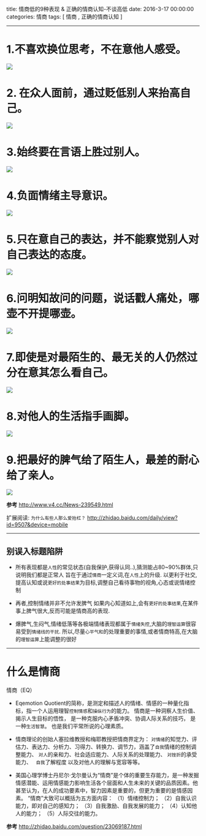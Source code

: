 title: 情商低的9种表现 & 正确的情商认知-不谈高低
date: 2016-3-17 00:00:00
categories:   情商
tags: [ 情商 ,  正确的情商认知 ]

---


#  1.不喜欢换位思考，不在意他人感受。
![]( http://ll-blog.oss-cn-hangzhou.aliyuncs.com/16-3-17/15482398.jpg)


#   2. 在众人面前，通过贬低别人来抬高自己。
![]( http://ll-blog.oss-cn-hangzhou.aliyuncs.com/16-3-17/43966268.jpg)


# 3.始终要在言语上胜过别人。
![]( http://ll-blog.oss-cn-hangzhou.aliyuncs.com/16-3-17/29634790.jpg)


#   4.负面情绪主导意识。
![]( http://ll-blog.oss-cn-hangzhou.aliyuncs.com/16-3-17/86666675.jpg)


#   5.只在意自己的表达，并不能察觉别人对自己表达的态度。
![]( http://ll-blog.oss-cn-hangzhou.aliyuncs.com/16-3-17/52339404.jpg)


#   6.问明知故问的问题，说话戳人痛处，哪壶不开提哪壶。
![]( http://ll-blog.oss-cn-hangzhou.aliyuncs.com/16-3-17/15599505.jpg)


#   7.即使是对最陌生的、最无关的人仍然过分在意其怎么看自己。
![]( http://ll-blog.oss-cn-hangzhou.aliyuncs.com/16-3-17/79830235.jpg)


#   8.对他人的生活指手画脚。
![]( http://ll-blog.oss-cn-hangzhou.aliyuncs.com/16-3-17/96597340.jpg)




# 9.把最好的脾气给了陌生人，最差的耐心给了亲人。
![]( http://ll-blog.oss-cn-hangzhou.aliyuncs.com/16-3-17/99137337.jpg)




**参考** http://www.v4.cc/News-239549.html



扩展阅读:
`为什么有些人那么爱抬杠？`
http://zhidao.baidu.com/daily/view?id=9507&device=mobile


---


## 别误入标题陷阱
- 所有表现都是`人性`的常见状态(自我保护,获得认同..),猜测能占80~90%群体,只说明我们都是正常人
旨在于通过`情商`一定义词,在`人性`上的升级.
以更利于社交,提高认知或说`更好的处事结果`为目标,调整自己看待事物的视角,心态或说情绪控制


- 再者,控制情绪并非不允许发脾气
如果内心知道如上,会有`更好的处事结果`,在某件事上脾气很大,反而可能是情商高的表现.


- 爆脾气,生闷气,情绪低落等各极端情绪表现都属于`情绪失控`,大脑的`理智运算`很容易受到`情绪线的干扰`.
所以,尽量`心平气和`的处理重要的事情,或者情商特高,在大脑的`理智运算`上能调整的很好


---


# 什么是情商



情商（EQ）
- Eqemotion Quotient的简称，是测定和描述人的情绪、情感的一种量化指标，指一个人运用理智`控制情感`和`操纵行为`的能力。 情商是一种洞察人生价值、揭示人生目标的悟性， 是一种克服内心矛盾冲突、协调人际关系的技巧， 是一种`生活智慧`。  也是我们平常所说的心理素质。


- 情商理论的创始人塞拉维教授和梅耶教授把情商界定为：
`对情绪`的知觉力、评估力、表达力、分析力、习得力、转换力、调节力，涵盖了`自我`情绪的控制调整能力、
`对人`的亲和力、社会适应能力、人际关系的处理能力、
`对挫折`的承受能力、
` 自我`了解程度
以及对他人的理解与宽容等等。


- 美国心理学博士丹尼尔·戈尔曼认为“情商”是个体的重要生存能力，是一种发掘情感潜能、运用情感能力影响生活各个层面和人生未来的关键的品质因素。他甚至认为，在人的成功要素中，智力因素是重要的，但更为重要的是情感因素。
“情商”大致可以概括为五方面内容：
（1）情绪控制力；
（2）自我认识能力，即对自己的感知力；
（3）自我激励、自我发展的能力；
（4）认知他人的能力；
（5）人际交往的能力。


**参考**  http://zhidao.baidu.com/question/23069187.html